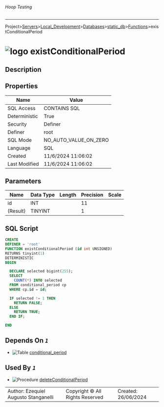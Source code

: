 ###### Hoop Testing
___
Project>[Servers](../../../../Servers.md)>[Local_Development](../../../Local_Development.md)>[Databases](../../Databases.md)>[static_db](../static_db.md)>[Functions](Functions.md)>existConditionalPeriod


# ![logo](../../../../../Images/function64.svg) existConditionalPeriod

## <a name="#Description"></a>Description
> 
## <a name="#Properties"></a>Properties
|Name|Value|
|---|---|
|SQL Access|CONTAINS SQL|
|Deterministic|True|
|Security|Definer|
|Definer|root|
|SQL Mode|NO_AUTO_VALUE_ON_ZERO|
|Language|SQL|
|Created|11/6/2024 11:06:02|
|Last Modified|11/6/2024 11:06:02|


## <a name="#Parameters"></a>Parameters
|Name|Data Type|Length|Precision|Scale|
|---|---|---|---|---|
|id|INT||11||
|(Result)|TINYINT||1||

## <a name="#SqlScript"></a>SQL Script
```SQL
CREATE
DEFINER = 'root'
FUNCTION existConditionalPeriod (id int UNSIGNED)
RETURNS tinyint(1)
DETERMINISTIC
BEGIN

  DECLARE selected bigint(255);
  SELECT
    COUNT(*) INTO selected
  FROM conditional_period cp
  WHERE cp.id = id;

  IF selected != 1 THEN
    RETURN FALSE;
  ELSE
    RETURN TRUE;
  END IF;

END
```

## <a name="#DependsOn"></a>Depends On _`1`_
- ![Table](../../../../../Images/table.svg) [conditional_period](../Tables/conditional_period.md)


## <a name="#UsedBy"></a>Used By _`1`_
- ![Procedure](../../../../../Images/procedure.svg) [deleteConditionalPeriod](../Procedures/deleteConditionalPeriod.md)


||||
|---|---|---|
|Author: Ezequiel Augusto Stanganelli|Copyright © All Rights Reserved|Created: 26/06/2024|